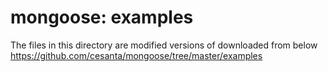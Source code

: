 mongoose: examples 
===============

The files in this directory are modified versions of  downloaded from below  
https://github.com/cesanta/mongoose/tree/master/examples  

